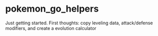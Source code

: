# pokemon_go_helpers
Just getting started. First thoughts: copy leveling data, attack/defense modifiers, and create a evolution calculator
